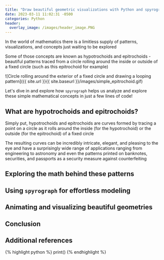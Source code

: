 ```yaml
---
title: "Draw beautiful geometric visualizations with Python and spyrograph"
date: 2023-03-11 11:02:31 -0500
categories: Python
header:
  overlay_image: /images/header_image.PNG
---
```


In the world of mathematics there is a limitless supply of patterns, visualizations, and concepts just waiting to be explored

Some of those concepts are known as hypotrochoids and epitrochoids - beautiful patterns traced from a circle rolling around the inside or outside of a fixed circle (such as this epitrochoid for example)

![Circle rolling around the exterior of a fixed circle and drawing a looping pattern]({{ site.url }}{{ site.baseurl }}/images/simple_epitrochoid.gif)

Let's dive in and explore how `spyrograph` helps us analyze and explore these simple mathematical concepts in just a few lines of code!

## What are hypotrochoids and epitrochoids?

Simply put, hypotrochoids and epitrochoids are curves formed by tracing a point on a circle as it rolls around the inside (for the hypotrochoid) or the outside (for the epitrochoid) of a fixed circle

The resulting curves can be incredibly intricate, elegant, and pleasing to the eye and have a surprisingly wide range of applications ranging from engineering to astronomy and even the patterns printed on banknotes, securities, and passports as a security measure against counterfeiting

## Exploring the math behind these patterns

## Using `spyrograph` for effortless modeling

## Animating and visualizing beautiful geometries

## Conclusion

## Additional references

{% highlight python %}
print()
{% endhighlight %}
